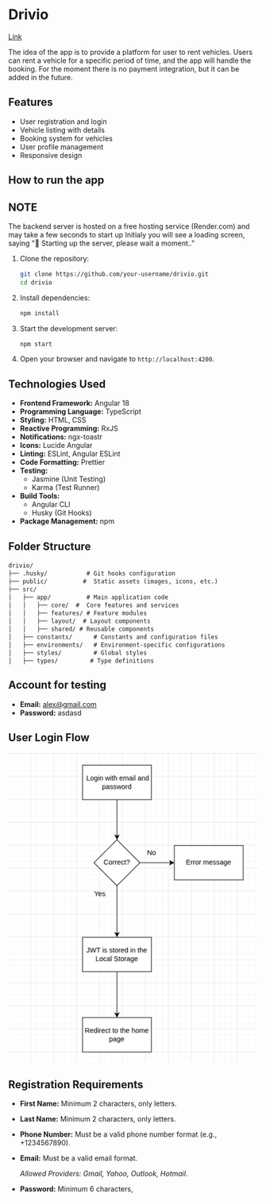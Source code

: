# Drivio

[Link](https://drivio-angular.netlify.app/home)

The idea of the app is to provide a platform for user to rent vehicles. Users can rent a vehicle for a specific period of time, and the app will handle the booking. For the moment there is no payment integration, but it can be added in the future.

## Features

- User registration and login
- Vehicle listing with details
- Booking system for vehicles
- User profile management
- Responsive design

## How to run the app

## NOTE

The backend server is hosted on a free hosting service (Render.com) and may take a few seconds to start up
Initialy you will see a loading screen, saying "🚀 Starting up the server, please wait a moment.."

1. Clone the repository:
   ```bash
   git clone https://github.com/your-username/drivio.git
   cd drivio
   ```
2. Install dependencies:
   ```bash
   npm install
   ```
3. Start the development server:

   ```bash
   npm start
   ```

4. Open your browser and navigate to `http://localhost:4200`.

## Technologies Used

- **Frontend Framework:** Angular 18
- **Programming Language:** TypeScript
- **Styling:** HTML, CSS
- **Reactive Programming:** RxJS
- **Notifications:** ngx-toastr
- **Icons:** Lucide Angular
- **Linting:** ESLint, Angular ESLint
- **Code Formatting:** Prettier
- **Testing:**
  - Jasmine (Unit Testing)
  - Karma (Test Runner)
- **Build Tools:**
  - Angular CLI
  - Husky (Git Hooks)
- **Package Management:** npm

## Folder Structure

```
drivio/
├── .husky/           # Git hooks configuration
├── public/          #  Static assets (images, icons, etc.)
├── src/
│   ├── app/          # Main application code
│   │   ├── core/  #  Core features and services
│   │   ├── features/ # Feature modules
│   │   ├── layout/  # Layout components
│   │   ├── shared/ # Reusable components
│   ├── constants/      # Constants and configuration files
│   ├── environments/   # Environment-specific configurations
│   ├── styles/         # Global styles
│   ├── types/         # Type definitions

```

## Account for testing

- **Email:** alex@gmail.com
- **Password:** asdasd

## User Login Flow

![User Login Flow](./public/diagrams/login-flow.png)

## Registration Requirements

- **First Name:** Minimum 2 characters, only letters.
- **Last Name:** Minimum 2 characters, only letters.
- **Phone Number:** Must be a valid phone number format (e.g., +1234567890).
- **Email:** Must be a valid email format.

  _Allowed Providers: Gmail, Yahoo, Outlook, Hotmail._

- **Password:** Minimum 6 characters,
